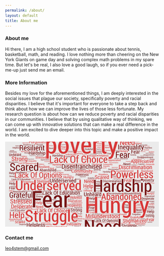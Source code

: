 ```yaml
---
permalink: /about/
layout: default
title: About me
---
```


### About me
Hi there, I am a high school student who is passionate about tennis, basketball, math, and reading. I love nothing more than cheering on the New York Giants on game day and solving complex math problems in my spare time. But let's be real, I also love a good laugh, so if you ever need a pick-me-up just send me an email.

### More Information  

Besides my love for the aforementioned things, I am deeply interested in the social issues that plague our society, specifically poverty and racial disparities. I believe that it's important for everyone to take a step back and think about how we can improve the lives of those less fortunate. My research question is about how can we reduce poverty and racial disparities in our communities. I believe that by using qualitative way of thinking, we can come up with innovative solutions that can make a real difference in the world. I am excited to dive deeper into this topic and make a positive impact in the world.

![](/assets/images/poverty.png)

### Contact me

[leo4stem@gmail.com](mailto:leo4stem@gmail.com)
